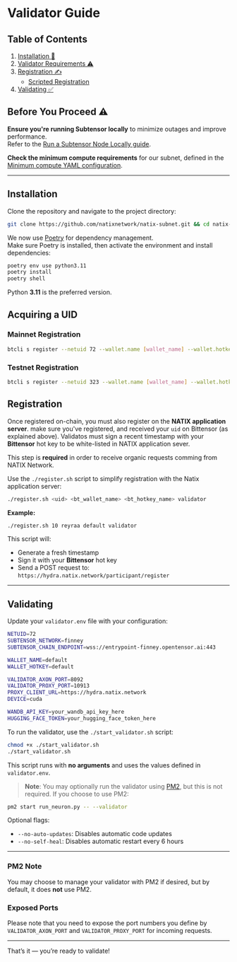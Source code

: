 # Validator Guide

## Table of Contents

1. [Installation 🔧](#installation)
2. [Validator Requirements ⚠️](#validator-requirements-⚠️)
3. [Registration ✍️](#registration)
   - [Scripted Registration](#scripted-registration)
4. [Validating ✅](#validating)

## Before You Proceed ⚠️

**Ensure you're running Subtensor locally** to minimize outages and improve performance.  
Refer to the [Run a Subtensor Node Locally guide](https://github.com/opentensor/subtensor/blob/main/docs/running-subtensor-locally.md#compiling-your-own-binary).

**Check the minimum compute requirements** for our subnet, defined in the [Minimum compute YAML configuration](../min_compute.yml).

---

## Installation

Clone the repository and navigate to the project directory:

```bash
git clone https://github.com/natixnetwork/natix-subnet.git && cd natix-subnet
```

We now use [Poetry](https://python-poetry.org/) for dependency management.  
Make sure Poetry is installed, then activate the environment and install dependencies:

```bash
poetry env use python3.11
poetry install
poetry shell
```

Python **3.11** is the preferred version.


## Acquiring a UID

### Mainnet Registration

```bash
btcli s register --netuid 72 --wallet.name [wallet_name] --wallet.hotkey [wallet.hotkey] --subtensor.network finney
```

### Testnet Registration

```bash
btcli s register --netuid 323 --wallet.name [wallet_name] --wallet.hotkey [wallet.hotkey] --subtensor.network test
```

## Registration
Once registered on-chain, you must also register on the **NATIX application server**. make sure you've registered, and received your `uid` on Bittensor (as explained above).
Validatos must sign a recent timestamp with your **Bittensor** hot key to be white-listed in NATIX application sever.

This step is **required** in order to receive organic requests comming from NATIX Network.

Use the `./register.sh` script to simplify registration with the Natix application server:

```bash
./register.sh <uid> <bt_wallet_name> <bt_hotkey_name> validator
```

**Example:**
```bash
./register.sh 10 reyraa default validator
```

This script will:
- Generate a fresh timestamp
- Sign it with your **Bittensor** hot key
- Send a POST request to:  
  `https://hydra.natix.network/participant/register`

---

## Validating

Update your `validator.env` file with your configuration:

```bash
NETUID=72
SUBTENSOR_NETWORK=finney
SUBTENSOR_CHAIN_ENDPOINT=wss://entrypoint-finney.opentensor.ai:443

WALLET_NAME=default
WALLET_HOTKEY=default

VALIDATOR_AXON_PORT=8092
VALIDATOR_PROXY_PORT=10913
PROXY_CLIENT_URL=https://hydra.natix.network
DEVICE=cuda

WANDB_API_KEY=your_wandb_api_key_here
HUGGING_FACE_TOKEN=your_hugging_face_token_here
```

To run the validator, use the `./start_validator.sh` script:

```bash
chmod +x ./start_validator.sh
./start_validator.sh
```

This script runs with **no arguments** and uses the values defined in `validator.env`.

> **Note**: You may optionally run the validator using [PM2](https://pm2.keymetrics.io/), but this is not required. If you choose to use PM2:

```bash
pm2 start run_neuron.py -- --validator
```

Optional flags:
- `--no-auto-updates`: Disables automatic code updates
- `--no-self-heal`: Disables automatic restart every 6 hours

---

### PM2 Note

You may choose to manage your validator with PM2 if desired, but by default, it does **not** use PM2.


### Exposed Ports
Please note that you need to expose the port numbers you define by `VALIDATOR_AXON_PORT` and `VALIDATOR_PROXY_PORT` for incoming requests.

---

That’s it — you’re ready to validate!

